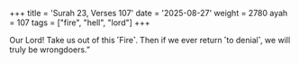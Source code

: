 +++
title = 'Surah 23, Verses 107'
date = '2025-08-27'
weight = 2780
ayah = 107
tags = ["fire", "hell", "lord"]
+++

Our Lord! Take us out of this ˹Fire˺. Then if we ever return ˹to denial˺, we will truly be wrongdoers.”